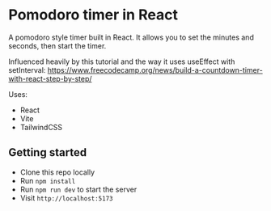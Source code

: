 # Pomodoro timer in React

A pomodoro style timer built in React. It allows you to set the minutes and seconds, then start the timer.

Influenced heavily by this tutorial and the way it uses useEffect with setInterval: https://www.freecodecamp.org/news/build-a-countdown-timer-with-react-step-by-step/

Uses:

- React
- Vite
- TailwindCSS

## Getting started

- Clone this repo locally
- Run `npm install`
- Run `npm run dev` to start the server
- Visit `http://localhost:5173`
